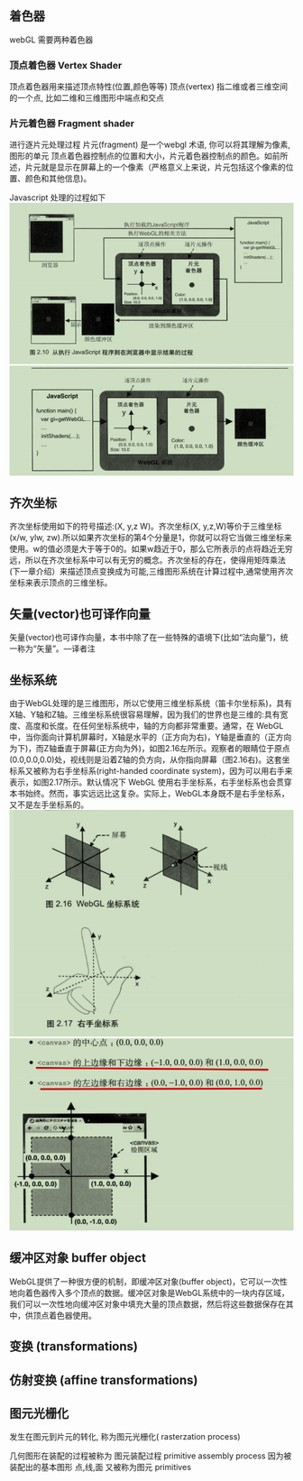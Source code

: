 ## 着色器
webGL 需要两种着色器
### 顶点着色器 Vertex Shader
顶点着色器用来描述顶点特性(位置,颜色等等)
顶点(vertex) 指二维或者三维空间的一个点, 比如二维和三维图形中端点和交点

### 片元着色器 Fragment shader 
进行逐片元处理过程 片元(fragment) 是一个webgl 术语, 你可以将其理解为像素, 图形的单元
顶点着色器控制点的位置和大小，片元着色器控制点的颜色。如前所述，片元就是显示在屏幕上的一个像素（严格意义上来说，片元包括这个像素的位置、颜色和其他信息)。

Javascript 处理的过程如下
![](WebGL-Programming-Guide/images/img.png)
![](WebGL-Programming-Guide/images/img_1.png)
## 齐次坐标
齐次坐标使用如下的符号描述:(X, y,z W)。齐次坐标(X, y,z,W)等价于三维坐标(x/w, ylw, zw).所以如果齐次坐标的第4个分量是1，你就可以将它当做三维坐标来使用。w的值必须是大于等于0的。如果w趋近于0，那么它所表示的点将趋近无穷远，所以在齐次坐标系中可以有无穷的概念。齐次坐标的存在，使得用矩阵乘法(下一章介绍）来描述顶点变换成为可能,三维图形系统在计算过程中,通常使用齐次坐标来表示顶点的三维坐标。
## 矢量(vector)也可译作向量
矢量(vector)也可译作向量，本书中除了在一些特殊的语境下(比如“法向量”)，统一称为“矢量”。—译者注

## 坐标系统
由于WebGL处理的是三维图形，所以它使用三维坐标系统（笛卡尔坐标系)，具有X轴、Y轴和Z轴。三维坐标系统很容易理解，因为我们的世界也是三维的:具有宽度、高度和长度。在任何坐标系统中，轴的方向都非常重要。通常，在 WebGL中，当你面向计算机屏幕时，X轴是水平的（正方向为右)，Y轴是垂直的（正方向为下)，而Z轴垂直于屏幕(正方向为外)，如图2.16左所示。观察者的眼睛位于原点(0.0,0.0,0.0)处，视线则是沿着Z轴的负方向，从你指向屏幕（图2.16右)。这套坐标系又被称为右手坐标系(right-handed coordinate system)，因为可以用右手来表示，如图2.17所示。默认情况下 WebGL 使用右手坐标系，右手坐标系也会贯穿本书始终。然而，事实远远比这复杂。实际上，WebGL本身既不是右手坐标系，又不是左手坐标系的。
![](WebGL-Programming-Guide/images/img_3.png)
![](WebGL-Programming-Guide/images/img_4.png)


## 缓冲区对象 buffer object 

WebGL提供了一种很方便的机制，即缓冲区对象(buffer object)，它可以一次性地向着色器传入多个顶点的数据。缓冲区对象是WebGL系统中的一块内存区域，我们可以一次性地向缓冲区对象中填充大量的顶点数据，然后将这些数据保存在其中，供顶点着色器使用。

## 变换 (transformations)
## 仿射变换 (affine transformations)

## 图元光栅化
发生在图元到片元的转化, 称为图元光栅化( rasterzation process)

几何图形在装配的过程被称为 图元装配过程 primitive assembly process 因为被装配出的基本图形 点,线,面 又被称为图元 primitives
